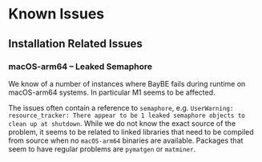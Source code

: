 # Known Issues
## Installation Related Issues
### macOS-arm64 – Leaked Semaphore

We know of a number of instances where BayBE fails during runtime on macOS-arm64
systems. In particular M1 seems to be affected.

The issues often contain a reference to `semaphore`, e.g.
`UserWarning: resource_tracker: There appear to be 1 leaked semaphore objects to clean up at shutdown`.
While we do not know the exact source of the problem, it seems to be related to linked
libraries that need to be compiled from source when no `macOS-arm64` binaries are
available. Packages that seem to have regular problems are `pymatgen` or `matminer`.

